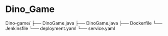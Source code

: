 # Dino_Game
Dino-game/ 
├── DinoGame.java
├── DinoGame.java
├── Dockerfile 
└── Jenkinsfile
└── deployment.yaml
└── service.yaml